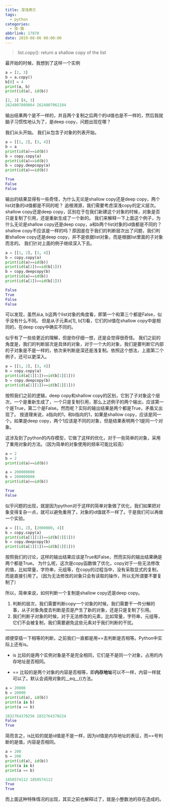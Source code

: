 ```yaml
---
title: 深浅拷贝
tags:
  - python
categories:
  - 技·路
abbrlink: 17870
date: 2019-08-06 00:00:00
---
```


> list.copy(): return a shallow copy of the list

最开始的时候，我想到了这样一个实例
```python
a = [2, 3]
b = a.copy()
b[0] = 4
print(a, b)
print(id(a), id(b))

[2, 3] [4, 3]
2624807809864 2624807962184
```
输出结果两个是不一样的，并且两个复制之后两个的id值也是不一样的，然后我就脑子习惯性地认为了，是deep copy，问题出现在哪？

我们从头开始。
我们从包含子对象的列表开始。
```python
a = [[1, 2], [3, 4]]
b = a
print(id(a)==id(b))
b = copy.copy(a)
print(id(a)==id(b))
b = copy.deepcopy(a)
print(id(a)==id(b))

True
False
False
```
输出的结果显得有一些奇怪，为什么无论是shallow copy还是deep copy，两个list对象的id值都是不同的呢？
追根溯源，我们需要考虑深浅copy的定义层次。
shallow copy还是deep copy，区别在于在我们新建这个对象的时候，对象是否只是复制了引用，还是重新生成了一个新的。
我们来解释一下上面这个例子，为什么无论是shallow copy还是deep copy，a和b两个list对象的id值都是不同的？shallow copy不应该是一样的吗？原因是在于我们的判断层次出了问题，我们判断shallow copy还是deep copy，并不是依据list对象，而是根据list里面的子对象而言的。
我们针对上面的例子继续深入下去。
```python
a = [[1, 2], [3, 4]]
b = copy.copy(a)
print(id(a)==id(b))
print(id(a[1])==id(b[1]))
b = copy.deepcopy(b)
print(id(a)==id(b))
print(id(a[1])==id(b[1]))

False
True
False
False
```
可以发现，虽然从a, b这两个list对象的角度看，即第一个和第三个都是False，似乎没有什么不同。
但是从子元素a[1], b[1]看，它们的id值在shallow copy中是相同的，在deep copy中确实不同的。

似乎有了一些些更近的理解，但是你仔细一想，还是会觉得很奇怪。
我们之前的角度是，我们的判断层次是具体的对象，对于一个大的对象，我们是要判断它内部的子对象是不是一样的，依次来判断是深还是浅复制。依照这个想法，上面第二个例子，还可以更深入。
```python
a = [[1, 2], [3, 4]]
b = copy.copy(a)
print(id(a[1][1])==id(b[1][1]))
b = copy.deepcopy(b)
print(id(a[1][1])==id(b[1][1]))
```
按照我们之前的逻辑，deep copy和shallow copy的区别，它到了子对象这个层次，一个是重新生成了，一个只是复制引用，那么上述例子的两个输出，应该第一个是True，第二个是False。然而呢？实际的输出结果是两个都是True，矛盾又出现了。
按道理来说，a指向的1，和b指向的1，如果是shallow copy，应该是同一个。如果是deep copy，两个1应该是不同的对象，但是结果表明两个1是同一个对象。

这涉及到了python的内存模型，它做了这样的优化，对于一些简单的对象，采用了重用对象的方法。（因为简单的对象使用的频率可能比较高）
```python
a = 2
b = 2
print(id(a)==id(b))

a = 200000000
b = 200000000
print(id(a)==id(b))

True
False
```
似乎问题的出现，就是因为python对于这样的简单对象做了优化，我们如果把对象变得复杂一点，就可以避免重用了，对象的id值就不一样了。于是我们可以再做一个实验。
```python
a = [[1, 2], [2000000, 4]]
b = copy.copy(a)
print(id(a[1][1])==id(b[1][1]))
b = copy.deepcopy(b)
print(id(a[1][1])==id(b[1][1]))
```
按照我们的讨论，这样的输出结果应该是True和False，然而实际的输出结果确是两个都是True。
为什么呢，这次是copy函数做了优化，copy对于一些无法修改的值，比如常量，字符串，元组等，在copy的过程当中，没有采取显式的复制，而是直接引用了。（因为无法修改的对象只会有读取的操作，所以无所谓要不要复制了）

所以，简单来说，如何判断一个复制是shallow copy还是deep copy。

1. 判断的层次，我们需要判断copy一个对象的时候，我们需要干一件分解的事，从子对象角度去判断是否是产生了新的对象，还是只是复制了引用。
2. 我们判断子对象的时候，对于无法修改的元素，比如常量，字符串，元组等，它们不会被复制，我们需要避免这些元素对于我们判断的干扰。

---

顺便穿插一下相等的判断，之前我们一直都是用==去判断是否相等。Python中实际上还有is。

- is 比较的是两个实例对象是不是完全相同，它们是不是同一个对象，占用的内存地址是否相同。

- == 比较的是两个对象的内容是否相等，即**内存地址**可以不一样，内容一样就可以了。默认会调用对象的__eq__()方法。

```python
a = 20000
b = 20000
print(id(a), id(b))
print(a is b)
print(a == b)

2832764370256 2832764370224
False
True
```
简而言之，is比较的就是id值是不是一样，因为id值是内存地址的表征，而==号判断的是值，内容是否相同。
```python
a = 200
b = 200
print(id(a), id(b))
print(a is b)
print(a == b)

1850574112 1850574112
True
True
```
而上面这种特殊情况的出现，其实之前也解释过了，就是小整数池的存在造成的。
